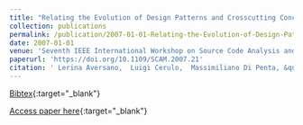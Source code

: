 ```yaml
---
title: "Relating the Evolution of Design Patterns and Crosscutting Concerns"
collection: publications
permalink: /publication/2007-01-01-Relating-the-Evolution-of-Design-Patterns-and-Crosscutting-Concerns
date: 2007-01-01
venue: 'Seventh IEEE International Workshop on Source Code Analysis and Manipulation (SCAM 2007), September 30 - October 1, 2007, Paris, France'
paperurl: 'https://doi.org/10.1109/SCAM.2007.21'
citation: ' Lerina Aversano,  Luigi Cerulo,  Massimiliano Di Penta, &quot;Relating the Evolution of Design Patterns and Crosscutting Concerns.&quot; Seventh IEEE International Workshop on Source Code Analysis and Manipulation (SCAM 2007), September 30 - October 1, 2007, Paris, France, 2007.'
---
```

[Bibtex](https://dblp.org/rec/bib/conf/scam/AversanoCP07){:target="_blank"}

[Access paper here](https://doi.org/10.1109/SCAM.2007.21){:target="_blank"}
